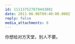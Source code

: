 ```yaml
---
id: 111137527879443801
date: 2011-06-06T09:40:00.000Z
reply: false
media_attachments: 0
---
```


你想给对方天堂，别人不要。 ​​​​

